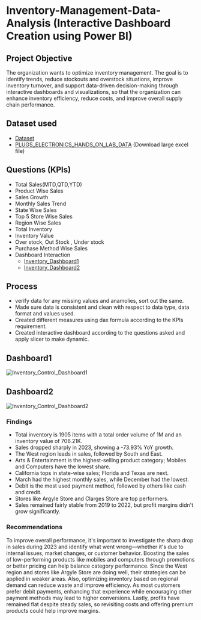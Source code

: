 # Inventory-Management-Data-Analysis (Interactive Dashboard Creation using Power BI)
## Project Objective
The organization wants to optimize inventory management. The goal is to identify trends, reduce stockouts and overstock situations, improve inventory turnover, and support data-driven decision-making through interactive dashboards and visualizations, so that the organization can enhance inventory efficiency, reduce costs, and improve overall supply chain performance.
## Dataset used
- <a href = "https://github.com/Amita-Monal/Inventory_Management_Supply_Chain/tree/main/Invent_Management_Data"> Dataset</a>
- <a href = "https://github.com/Amita-Monal/Inventory_Management_Supply_Chain/releases/tag/v1.0.0"> PLUGS_ELECTRONICS_HANDS_ON_LAB_DATA</a> (Download large excel file)

## Questions (KPIs)
- Total Sales(MTD,QTD,YTD)
- Product Wise Sales
- Sales Growth 
- Monthly Sales Trend
- State Wise Sales
- Top 5 Store Wise Sales
- Region Wise Sales 
- Total Inventory 
- Inventory Value
- Over stock, Out Stock , Under stock
- Purchase Method Wise Sales
- Dashboard Interaction
  - <a href = "https://github.com/Amita-Monal/Inventory_Management_Supply_Chain/blob/main/Inventory_Control_Dashboard1.png"> Inventory_Dashboard1</a>
  - <a href = "https://github.com/Amita-Monal/Inventory_Management_Supply_Chain/blob/main/Inventory_Control_Dashboard2.png"> Inventory_Dashboard2</a>
## Process
- verify data for any missing values and anamolies, sort out the same.
- Made sure data is consistent and clean with respect to data type, data format and values used.
- Created different measures using dax formula according to the KPIs requirement.
- Created interactive dashboard according to the questions asked and apply slicer to make dynamic.
## Dashboard1
![Inventory_Control_Dashboard1](https://github.com/user-attachments/assets/852ef9e2-1127-4b6f-bfc5-e3d5ccc49e0b)
## Dashboard2
![Inventory_Control_Dashboard2](https://github.com/user-attachments/assets/b564f784-b547-4c3b-9950-b09fe4ac0864)

### Findings

- Total inventory is 1905 items with a total order volume of 1M and an inventory value of 706.21K.
- Sales dropped sharply in 2023, showing a -73.93% YoY growth.
- The West region leads in sales, followed by South and East.
- Arts & Entertainment is the highest-selling product category; Mobiles and Computers have the lowest share.
- California tops in state-wise sales; Florida and Texas are next.
- March had the highest monthly sales, while December had the lowest.
- Debit is the most used payment method, followed by others like cash and credit.
- Stores like Argyle Store and Clarges Store are top performers.
- Sales remained fairly stable from 2019 to 2022, but profit margins didn't grow significantly.

### Recommendations

To improve overall performance, it's important to investigate the sharp drop in sales during 2023 and identify what went wrong—whether it's due to internal issues, market changes, or customer behavior. Boosting the sales of low-performing products like mobiles and computers through promotions or better pricing can help balance category performance. Since the West region and stores like Argyle Store are doing well, their strategies can be applied in weaker areas. Also, optimizing inventory based on regional demand can reduce waste and improve efficiency. As most customers prefer debit payments, enhancing that experience while encouraging other payment methods may lead to higher conversions. Lastly, profits have remained flat despite steady sales, so revisiting costs and offering premium products could help improve margins.







